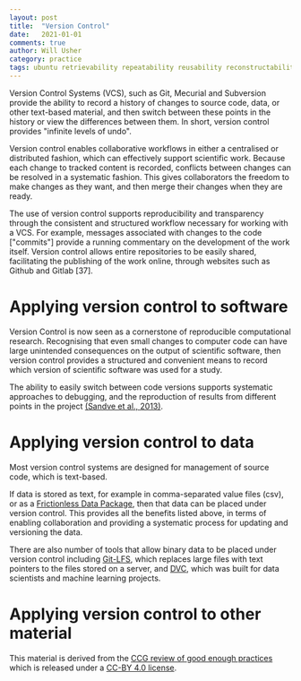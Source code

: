 ```yaml
---
layout: post
title:  "Version Control"
date:   2021-01-01
comments: true
author: Will Usher
category: practice
tags: ubuntu retrievability repeatability reusability reconstructability auditability
---
```


Version Control Systems (VCS), such as Git, Mecurial and Subversion
provide the ability to record a history of changes to source code, data,
 or other text-based material,
 and then switch between these points in the history
 or view the differences between them.
 In short, version control provides "infinite levels of undo".

Version control enables collaborative workflows
in either a centralised or distributed fashion,
which can effectively support scientific work.
Because each change to tracked content is recorded,
conflicts between changes can be resolved in a systematic fashion.
This gives collaborators the freedom to make changes as they want,
and then merge their changes when they are ready.

The use of version control supports reproducibility and transparency
through the consistent and structured workflow necessary
for working with a VCS.
For example, messages associated with changes to the code ["commits"]
provide a running commentary on the development of the work itself.
Version control allows entire repositories to be easily shared,
facilitating the publishing of the work online,
through websites such as Github and Gitlab [37].

# Applying version control to software

Version Control is now seen as a cornerstone of reproducible computational research.
Recognising that even small changes to computer code
can have large unintended consequences
on the output of scientific software,
then version control provides a structured and convenient means
to record which version of scientific software was used for a study.

The ability to easily switch between code versions
supports systematic approaches to debugging,
and the reproduction of results from different points in the project
[(Sandve et al., 2013)][3].

# Applying version control to data

Most version control systems are designed for management of source code,
which is text-based.

If data is stored as text,
for example in comma-separated value files (csv),
or as a [Frictionless Data Package][4],
then that data can be placed under version control.
This provides all the benefits listed above,
in terms of enabling collaboration
and providing a systematic process for updating and versioning the data.

There are also number of tools that allow binary data to be placed
under version control including [Git-LFS][5], which replaces large files with text pointers to the files stored on a server,
and [DVC][6],
which was built for data scientists and machine learning
projects.

# Applying version control to other material

This material is derived from the [CCG review of good enough practices][1] which is released under a [CC-BY 4.0 license][2].

[1]: https://doi.org/10.5281/zenodo.5911546 "Usher, William, Beltramo, Agnese, Gardumi, Francesco, Martin, Viktoria, & Petrarulo, Luca. (2022). CCG Platform - Body of Knowledge: Review of Good Practice (1.3). Zenodo. https://doi.org/10.5281/zenodo.5911546"

[2]: https://creativecommons.org/licenses/by/4.0/legalcode

[3]: https://doi.org/10.1371/journal.pcbi.1003285 "G. K. Sandve, A. Nekrutenko, J. Taylor, and E. Hovig, ‘Ten Simple Rules for Reproducible Computational Research’, PLOS Computational Biology, vol. 9, no. 10, p. e1003285, Oct. 2013, doi: 10.1371/journal.pcbi.1003285."

[4]: https://specs.frictionlessdata.io/data-package/ "Frictionless Data Package"

[5]: https://git-lfs.github.com/ "Git Large-File-System"

[6]: https://dvc.org/ "DVC"